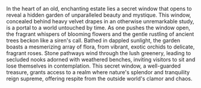 In the heart of an old, enchanting estate lies a secret window that opens to reveal a hidden garden of unparalleled beauty and mystique. This window, concealed behind heavy velvet drapes in an otherwise unremarkable study, is a portal to a world untouched by time. As one pushes the window open, the fragrant whispers of blooming flowers and the gentle rustling of ancient trees beckon like a siren's call. Bathed in dappled sunlight, the garden boasts a mesmerizing array of flora, from vibrant, exotic orchids to delicate, fragrant roses. Stone pathways wind through the lush greenery, leading to secluded nooks adorned with weathered benches, inviting visitors to sit and lose themselves in contemplation. This secret window, a well-guarded treasure, grants access to a realm where nature's splendor and tranquility reign supreme, offering respite from the outside world's clamor and chaos.
